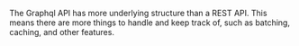 
The Graphql API has more underlying structure than a REST API. This means there are more things to handle and keep track of, such as batching, caching, and other features. 
